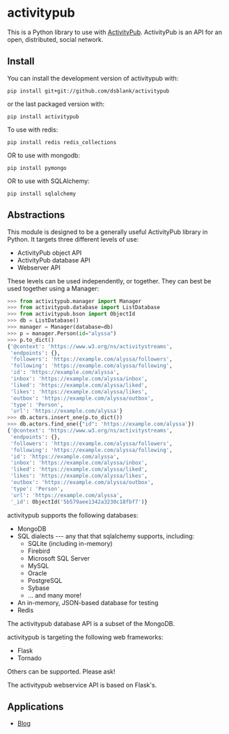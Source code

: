# activitypub

This is a Python library to use with
[ActivityPub](https://en.wikipedia.org/wiki/ActivityPub). ActivityPub
is an API for an open, distributed, social network.

## Install

You can install the development version of activitypub with:

```
pip install git+git://github.com/dsblank/activitypub
```

or the last packaged version with:

```
pip install activitypub
```
To use with redis:

```
pip install redis redis_collections
```

OR to use with mongodb:

```
pip install pymongo
```

OR to use with SQLAlchemy:

```
pip install sqlalchemy
```

## Abstractions

This module is designed to be a generally useful ActivityPub library in Python. It targets three different levels of use:

* ActivityPub object API
* ActivityPub database API
* Webserver API

These levels can be used independently, or together. They can best be used together using a Manager:

```python
>>> from activitypub.manager import Manager
>>> from activitypub.database import ListDatabase
>>> from activitypub.bson import ObjectId
>>> db = ListDatabase()
>>> manager = Manager(database=db)
>>> p = manager.Person(id="alyssa")
>>> p.to_dict()
{'@context': 'https://www.w3.org/ns/activitystreams',
 'endpoints': {},
 'followers': 'https://example.com/alyssa/followers',
 'following': 'https://example.com/alyssa/following',
 'id': 'https://example.com/alyssa',
 'inbox': 'https://example.com/alyssa/inbox',
 'liked': 'https://example.com/alyssa/liked',
 'likes': 'https://example.com/alyssa/likes',
 'outbox': 'https://example.com/alyssa/outbox',
 'type': 'Person',
 'url': 'https://example.com/alyssa'}
>>> db.actors.insert_one(p.to_dict())
>>> db.actors.find_one({"id": 'https://example.com/alyssa'})
{'@context': 'https://www.w3.org/ns/activitystreams',
 'endpoints': {},
 'followers': 'https://example.com/alyssa/followers',
 'following': 'https://example.com/alyssa/following',
 'id': 'https://example.com/alyssa',
 'inbox': 'https://example.com/alyssa/inbox',
 'liked': 'https://example.com/alyssa/liked',
 'likes': 'https://example.com/alyssa/likes',
 'outbox': 'https://example.com/alyssa/outbox',
 'type': 'Person',
 'url': 'https://example.com/alyssa',
 '_id': ObjectId('5b579aee1342a3230c18fbf7')}
```

activitypub supports the following databases:

* MongoDB
* SQL dialects --- any that that sqlalchemy supports, including:
  * SQLite (including in-memory)
  * Firebird
  * Microsoft SQL Server
  * MySQL
  * Oracle
  * PostgreSQL
  * Sybase
  * ... and many more!
* An in-memory, JSON-based database for testing
* Redis

The activitypub database API is a subset of the MongoDB.

activitypub is targeting the following web frameworks:

* Flask
* Tornado

Others can be supported. Please ask!

The activitypub webservice API is based on Flask's.

## Applications

* [Blog](https://github.com/dsblank/activitypub/tree/master/apps/blog)
